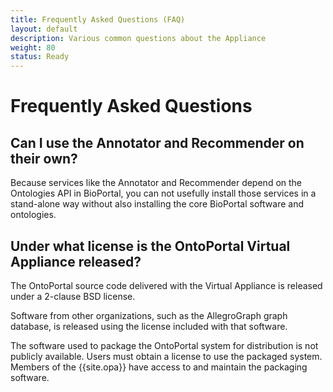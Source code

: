 ```yaml
---
title: Frequently Asked Questions (FAQ)
layout: default
description: Various common questions about the Appliance
weight: 80
status: Ready
---
```


# Frequently Asked Questions

## Can I use the Annotator and Recommender on their own?

Because services like the Annotator and Recommender 
depend on the Ontologies API in BioPortal, 
you can not usefully install those services in a stand-alone way 
without also installing the core BioPortal software and ontologies.

## Under what license is the OntoPortal Virtual Appliance released?

The OntoPortal source code delivered with the Virtual Appliance is released 
under a 2-clause BSD license. 

Software from other organizations, such as the AllegroGraph graph database, 
is released using the license included with that software. 

The software used to package the OntoPortal system for distribution 
is not publicly available. 
Users must obtain a license to use the packaged system.
Members of the {{site.opa}} have access to and maintain the packaging software.